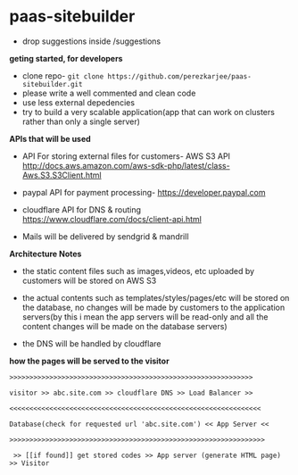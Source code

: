 paas-sitebuilder
================


- drop suggestions inside /suggestions


**geting started, for developers**

- clone repo- ``` git clone https://github.com/perezkarjee/paas-sitebuilder.git ```
- please write a well commented and clean code
- use less external depedencies
- try to build a very scalable application(app that can work on clusters rather than only a single server)

**APIs that will be used**
- API For storing external files for customers- AWS S3 API http://docs.aws.amazon.com/aws-sdk-php/latest/class-Aws.S3.S3Client.html


- paypal API for payment processing- https://developer.paypal.com

- cloudflare API for DNS & routing https://www.cloudflare.com/docs/client-api.html

- Mails will be delivered by sendgrid & mandrill


**Architecture Notes**
- the static content files such as images,videos, etc uploaded by customers will be stored on AWS S3
 
- the actual contents such as templates/styles/pages/etc will be stored on the database, no changes will be made by
 customers to the application servers(by this i mean the app servers will be read-only and all the content changes will be made on the database servers)

- the DNS will be handled by cloudflare


**how the pages will be served to the visitor**

 ```>>>>>>>>>>>>>>>>>>>>>>>>>>>>>>>>>>>>>>>>>>>>>>>>>>>>>>>>>>>>>  ```

  ``` visitor >> abc.site.com >> cloudflare DNS >> Load Balancer >>  ```
  
  ```<<<<<<<<<<<<<<<<<<<<<<<<<<<<<<<<<<<<<<<<<<<<<<<<<<<<<<<<<<<<<<<  ```

  ``` Database(check for requested url 'abc.site.com') << App Server << ```

 ``` >>>>>>>>>>>>>>>>>>>>>>>>>>>>>>>>>>>>>>>>>>>>>>>>>>>>>>>>>>>>>>>>  ```

 ``` >> [[if found]] get stored codes >> App server (generate HTML page) >> Visitor```
